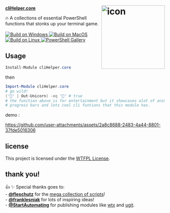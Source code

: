 <h1> <img align="right" src="https://github.com/user-attachments/assets/160c2204-4a29-47a0-a8fc-a2f441317e58" width="200" height="200" alt="icon" /></h1>

<div align="Left">
  <a href="https://www.powershellgallery.com/packages/cliHelper.core"><b>cliHelper.core</b></a>
  <p>
    🔥 A collections of essential PowerShell functions that stonks up your terminal game</b>.
    </br></br>
    <a href="https://github.com/alainQtec/cliHelper.core/actions/workflows/Build_on_windows.yaml">
    <img src="https://github.com/alainQtec/cliHelper.core/actions/workflows/Build_on_windows.yaml/badge.svg" alt="Build on Windows"/>
    </a>
    <a href="https://github.com/alainQtec/cliHelper.core/actions/workflows/Build_on_Mac.yaml">
    <img src="https://github.com/alainQtec/cliHelper.core/actions/workflows/Build_on_Mac.yaml/badge.svg" alt="Build on MacOS"/>
    </a>
    <a href="https://github.com/alainQtec/cliHelper.core/actions/workflows/Build_on_Linux.yaml">
    <img src="https://github.com/alainQtec/cliHelper.core/actions/workflows/Build_on_Linux.yaml/badge.svg" alt="Build on Linux"/>
    </a>
    <a href="https://www.powershellgallery.com/packages/cliHelper.core">
    <img src="https://img.shields.io/powershellgallery/dt/cliHelper.core.svg?style=flat&logo=powershell&color=blue" alt="PowerShell Gallery" title="PowerShell Gallery" />
    </a>
  </p>
</div>

<h2><b>Usage</b></h2>

```PowerShell
Install-Module cliHelper.core
```

then

```PowerShell
Import-Module cliHelper.core
# go wild!
('🐴' | Out-Unicorn) -eq '🦄' # true
# the function above is for entertainment but it showcases alot of animations,
# progress bars and lots cool cli funtions that this module has.
```

demo :

https://github.com/user-attachments/assets/2a8c8688-2483-4a44-8801-37fde5016306

## license

This project is licensed under the [WTFPL License](LICENSE).

## thank you!

<p>
👍 ✨ Special thanks goes to:</br>
- <a href="https://github.com/fleschutz"><b>@fleschutz</b></a> for the <a href="https://github.com/fleschutz/PowerShell">mega collection of scripts</a>!</br>
- <a href="https://github.com/franklesniak"><b>@franklesniak</b></a> for lots of inspiring ideas!</br>
- <a href="https://github.com/StartAutomating"><b>@StartAutomating</b></a> for publishing modules like <a href="https://github.com/StartAutomating/wtx">wtx</a> and <a href="https://github.com/StartAutomating/ugit">ugit</a>.</br>
</p>
